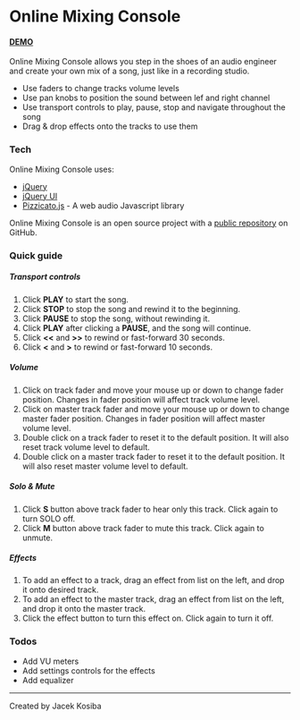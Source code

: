 # Online Mixing Console
#### [DEMO](https://jacekkosiba.github.io/Online-Mixing-Console/)

Online Mixing Console allows you step in the shoes of an audio engineer and create your own mix of a song, just like in a recording studio. 


  - Use faders to change tracks volume levels
  - Use pan knobs to position the sound between lef and right channel
  - Use transport controls to play, pause, stop and navigate throughout the song
  - Drag & drop effects onto the tracks to use them

### Tech

Online Mixing Console uses:
* [jQuery](https://jquery.com/)
* [jQuery UI](https://jqueryui.com/)
* [Pizzicato.js](https://alemangui.github.io/pizzicato/) - A web audio Javascript library

Online Mixing Console is an open source project with a [public repository](https://github.com/jacekkosiba/Online-Mixing-Console)
 on GitHub.

### Quick guide

##### Transport controls
1. Click **PLAY** to start the song.
2. Click **STOP** to stop the song and rewind it to the beginning.
2. Click **PAUSE** to stop the song, without rewinding it. 
3. Click **PLAY** after clicking a **PAUSE**, and the song will continue.
3. Click **<<** and **>>** to rewind or fast-forward 30 seconds.
4. Click **<** and **>** to rewind or fast-forward 10 seconds.
##### Volume
1. Click on track fader and move your mouse up or down to change fader position. Changes in fader position will affect track volume level.
2. Click on master track fader and move your mouse up or down to change master fader position. Changes in fader position will affect master volume level.
3. Double click on a track fader to reset it to the default position. It will also reset track volume level to default.
4. Double click on a master track fader to reset it to the default position. It will also reset master volume level to default.
##### Solo & Mute 
1. Click **S** button above track fader to hear only this track. Click again to turn SOLO off.
2. Click **M** button above track fader to mute this track. Click again to unmute.
##### Effects
1. To add an effect to a track, drag an effect from list on the left, and drop it onto desired track.
2. To add an effect to the master track, drag an effect from list on the left, and drop it onto the master track.
3. Click the effect button to turn this effect on. Click again to turn it off.



### Todos

 - Add VU meters
 - Add settings controls for the effects
 - Add equalizer 


___

Created by Jacek Kosiba



